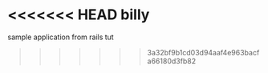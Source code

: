 <<<<<<< HEAD
billy
=======
sample application from rails tut
>>>>>>> 3a32bf9b1cd03d94aaf4e963bacfa66180d3fb82
